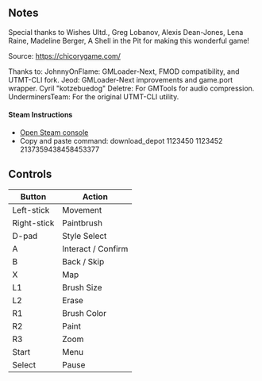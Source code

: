 ## Notes

Special thanks to Wishes Ultd., Greg Lobanov, Alexis Dean-Jones, Lena Raine, Madeline Berger, A Shell in the Pit for making this wonderful game!

Source: https://chicorygame.com/

Thanks to:
JohnnyOnFlame: GMLoader-Next, FMOD compatibility, and UTMT-CLI fork.
Jeod: GMLoader-Next improvements and game.port wrapper.
Cyril "kotzebuedog" Deletre: For GMTools for audio compression.
UnderminersTeam: For the original UTMT-CLI utility.

#### Steam Instructions
* [Open Steam console](steam://open/console)
* Copy and paste command: download_depot 1123450 1123452 2137359438458453377

## Controls

| Button | Action |
|--|--| 
|Left-stick|Movement|
|Right-stick|Paintbrush|
|D-pad |Style Select|
|A|Interact / Confirm|
|B|Back / Skip|
|X|Map|
|L1|Brush Size|
|L2|Erase|
|R1|Brush Color|
|R2|Paint|
|R3|Zoom|
|Start|Menu|
|Select|Pause|


